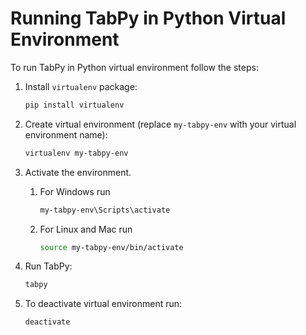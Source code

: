 # Running TabPy in Python Virtual Environment

<!-- toc -->

To run TabPy in Python virtual environment follow the steps:

1. Install `virtualenv` package:

   ```sh
   pip install virtualenv
   ```

2. Create virtual environment (replace `my-tabpy-env` with
   your virtual environment name):

   ```sh
   virtualenv my-tabpy-env
   ```

3. Activate the environment.
   1. For Windows run

      ```sh
      my-tabpy-env\Scripts\activate
      ```

   2. For Linux and Mac run

      ```sh
      source my-tabpy-env/bin/activate
      ```

4. Run TabPy:

   ```sh
   tabpy
   ```

5. To deactivate virtual environment run:

   ```sh
   deactivate
   ```
